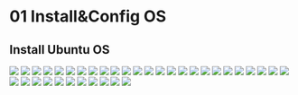 # 01 Install&Config OS

## Install Ubuntu OS

![](.gitbook/assets/ubuntu-install-01.PNG) ![](.gitbook/assets/ubuntu-install-02.PNG) ![](.gitbook/assets/ubuntu-install-03.PNG) ![](.gitbook/assets/ubuntu-install-04.PNG) ![](.gitbook/assets/ubuntu-install-05.PNG) ![](.gitbook/assets/ubuntu-install-06.PNG) ![](.gitbook/assets/ubuntu-install-07.PNG) ![](.gitbook/assets/ubuntu-install-08.PNG) ![](.gitbook/assets/ubuntu-install-09.PNG) ![](.gitbook/assets/ubuntu-install-10.PNG) ![](.gitbook/assets/ubuntu-install-11.PNG) ![](.gitbook/assets/ubuntu-install-12.PNG) ![](.gitbook/assets/ubuntu-install-13.PNG) ![](.gitbook/assets/ubuntu-install-14.PNG) ![](.gitbook/assets/ubuntu-install-15.PNG) ![](.gitbook/assets/ubuntu-install-16.PNG) ![](.gitbook/assets/ubuntu-install-17.PNG) ![](.gitbook/assets/ubuntu-install-18.PNG) ![](.gitbook/assets/ubuntu-install-19.PNG) ![](.gitbook/assets/ubuntu-install-20.PNG) ![](.gitbook/assets/ubuntu-install-21.PNG) ![](.gitbook/assets/ubuntu-install-22.PNG) ![](.gitbook/assets/ubuntu-install-23.PNG) ![](.gitbook/assets/ubuntu-install-24.PNG) ![](.gitbook/assets/ubuntu-install-25.PNG) ![](.gitbook/assets/ubuntu-install-26.PNG) ![](.gitbook/assets/ubuntu-install-27.PNG) ![](.gitbook/assets/ubuntu-install-28.PNG) ![](.gitbook/assets/ubuntu-install-29.PNG) ![](.gitbook/assets/ubuntu-install-30.PNG) ![](.gitbook/assets/ubuntu-install-31.PNG) ![](.gitbook/assets/ubuntu-install-32.PNG) ![](.gitbook/assets/ubuntu-install-33.PNG) ![](.gitbook/assets/ubuntu-install-34.PNG) ![](.gitbook/assets/ubuntu-install-35.PNG) ![](.gitbook/assets/ubuntu-install-36.PNG)
